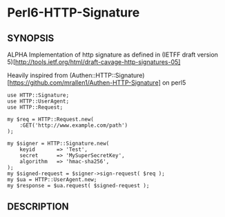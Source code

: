 # Perl6-HTTP-Signature

## SYNOPSIS

ALPHA
Implementation of http signature as defined in (IETFF draft version 5)[http://tools.ietf.org/html/draft-cavage-http-signatures-05]

Heavily inspired from (Authen::HTTP::Signature)[https://github.com/mrallen1/Authen-HTTP-Signature] on perl5

```perl6
use HTTP::Signature;
use HTTP::UserAgent;
use HTTP::Request;

my $req = HTTP::Request.new(
    :GET('http://www.example.com/path')
);

my $signer = HTTP::Signature.new(
    keyid       => 'Test',
    secret      => 'MySuperSecretKey',
    algorithm   => 'hmac-sha256',
);
my $signed-request = $signer->sign-request( $req );
my $ua = HTTP::UserAgent.new;
my $response = $ua.request( $signed-request );
```

## DESCRIPTION
